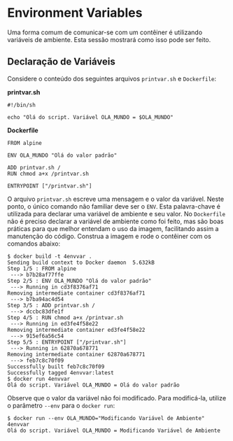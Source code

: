 Environment Variables
=====================

Uma forma comum de comunicar-se com um contêiner é utilizando variáveis de ambiente. Esta sessão mostrará como isso pode ser feito.


Declaração de Variáveis
-----------------------

Considere o conteúdo dos seguintes arquivos `printvar.sh` e `Dockerfile`:


**printvar.sh**
```
#!/bin/sh

echo "Olá do script. Variável OLA_MUNDO = $OLA_MUNDO"
```


**Dockerfile**
```
FROM alpine

ENV OLA_MUNDO "Olá do valor padrão"

ADD printvar.sh /
RUN chmod a+x /printvar.sh

ENTRYPOINT ["/printvar.sh"]
```

O arquivo `printvar.sh` escreve uma mensagem e o valor da variável. Neste ponto, o único comando não familiar deve ser o `ENV`. Esta palavra-chave é utilizada para declarar uma variável de ambiente e seu valor. No `Dockerfile` não é preciso declarar a variável de ambiente como foi feito, mas são boas práticas para que melhor entendam o uso da imagem, facilitando assim a manutenção do código. Construa a imagem e rode o contêiner com os comandos abaixo:


```
$ docker build -t 4envvar .
Sending build context to Docker daemon  5.632kB
Step 1/5 : FROM alpine
 ---> b7b28af77ffe
Step 2/5 : ENV OLA_MUNDO "Olá do valor padrão"
 ---> Running in cd3f8376af71
Removing intermediate container cd3f8376af71
 ---> b7ba94ac4d54
Step 3/5 : ADD printvar.sh /
 ---> dccbc83dfe1f
Step 4/5 : RUN chmod a+x /printvar.sh
 ---> Running in ed3fe4f58e22
Removing intermediate container ed3fe4f58e22
 ---> 915ef6a56c54
Step 5/5 : ENTRYPOINT ["/printvar.sh"]
 ---> Running in 62870a678771
Removing intermediate container 62870a678771
 ---> feb7c8c70f09
Successfully built feb7c8c70f09
Successfully tagged 4envvar:latest
$ docker run 4envvar
Olá do script. Variável OLA_MUNDO = Olá do valor padrão
```

Observe que o valor da variável não foi modificado. Para modificá-la, utilize o parâmetro `--env` para o `docker run`:


```
$ docker run --env OLA_MUNDO="Modificando Variável de Ambiente" 4envvar
Olá do script. Variável OLA_MUNDO = Modificando Variável de Ambiente
```
